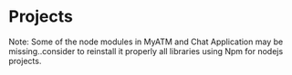 # Projects
Note: Some of the node modules in MyATM and Chat Application may be missing..consider to reinstall it properly all libraries using Npm for nodejs projects.
